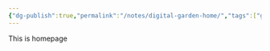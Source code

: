 ```yaml
---
{"dg-publish":true,"permalink":"/notes/digital-garden-home/","tags":["gardenEntry"],"noteIcon":""}
---
```


This is homepage